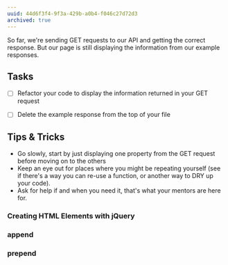 ```yaml
---
uuid: 44d6f3f4-9f3a-429b-a0b4-f046c27d72d3
archived: true
---
```


So far, we're sending GET requests to our API and getting the correct response. But our page is still displaying the information from our example responses.

## Tasks

- [ ] Refactor your code to display the information returned in your GET request
- [ ] Delete the example response from the top of your file


## Tips & Tricks

- Go slowly, start by just displaying one property from the GET request before moving on to the others
- Keep an eye out for places where you might be repeating yourself (see if there's a way you can re-use a function, or another way to DRY up your code).
- Ask for help if and when you need it, that's what your mentors are here for.


### Creating HTML Elements with jQuery


### append


### prepend


###
